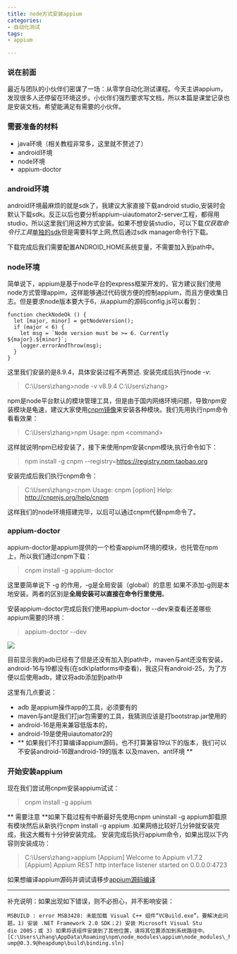```yaml
---
title: node方式安装appium
categories:
- 自动化测试
tags:
- appium

---
```

### 说在前面 ###

最近与团队的小伙伴们密谋了一场：从零学自动化测试课程。今天主讲appium，发现很多人还停留在环境这步。小伙伴们强烈要求写文档，所以本篇是课堂记录也是安装文档，希望能满足有需要的小伙伴。
<!-- more -->
### 需要准备的材料 ###
- java环境（相关教程非常多，这里就不赘述了）
- android环境
- node环境
- appium-doctor

### android环境 ###
android环境最麻烦的就是sdk了，我建议大家直接下载android studio,安装时会默认下载sdk。反正以后也要分析appium-uiautomator2-server工程，都得用studio，所以这里我们用这种方式安装。如果不想安装studio，可以下载*仅获取命令行工具*[单独的sdk](https://developer.android.com/studio/index.html?hl=zh-cn)但是需要科学上网,然后通过sdk manager命令行下载。

下载完成后我们需要配置ANDROID_HOME系统变量，不需要加入到path中。

### node环境 ###

简单说下，appium是基于node平台的express框架开发的，官方建议我们使用node方式管理appim，这样能够通过代码很方便的控制appium，而且方便收集日志。但是要求node版本要大于6，从appium的源码config.js可以看到：
```
function checkNodeOk () {
  let [major, minor] = getNodeVersion();
  if (major < 6) {
    let msg = `Node version must be >= 6. Currently ${major}.${minor}`;
    logger.errorAndThrow(msg);
  }
}
```
这里我们安装的是8.9.4，具体安装过程不再赘述.
安装完成后执行node -v:
>C:\Users\zhang>node -v
v8.9.4
C:\Users\zhang>

npm是node平台默认的模块管理工具，但是由于国内网络环境问题，导致npm安装模块是龟速，建议大家使用[cnpm镜像](https://npm.taobao.org/)来安装各种模块。我们先用执行npm命令看看效果：
>C:\Users\zhang>npm
>Usage: npm &lt;command&gt;

这样就说明npm已经安装了，接下来使用npm安装cnpm模块,执行命令如下：
> npm install -g cnpm --registry=https://registry.npm.taobao.org

安装完成后我们执行cnpm命令：
>C:\Users\zhang>cnpm
Usage: cnpm [option] <command>
Help: http://cnpmjs.org/help/cnpm

这样我们的node环境搭建完毕，以后可以通过cnpm代替npm命令了。

### appium-doctor ###
appium-doctor是appium提供的一个检查appium环境的模块，也托管在npm上，所以我们通过cnpm下载：
> cnpm install -g appium-doctor

这里要简单说下 -g 的作用，-g是全局安装（global）的意思 如果不添加-g则是本地安装。两者的区别是**全局安装可以直接在命令行里使用**。

安装appium-doctor完成后我们使用appium-doctor --dev来查看还差哪些appium需要的环境：
> appium-doctor --dev

![](https://i.imgur.com/Djb5p2O.png)

目前显示我的adb已经有了但是还没有加入到path中，maven与ant还没有安装，android-16与19都没有(在sdk\platforms中查看)，我这只有android-25，为了方便以后使用adb，建议将adb添加到path中

这里有几点要说：
- adb 是appium操作app的工具，必须要有的
- maven与ant是我们打jar包需要的工具，我猜测应该是打bootstrap.jar使用的
- android-16是用来兼容低版本的，
- android-19是使用uiautomator2的
- ** 如果我们不打算编译appium源码，也不打算兼容19以下的版本，我们可以不安装android-16跟android-19的版本 以及maven、ant环境 **

### 开始安装appium ###
现在我们尝试用cnpm安装appium试试：
> cnpm install -g appium

** 需要注意 **如果下载过程有中断最好先使用cnpm uninstall -g appium卸载原有模块然后从新执行cnpm install -g appium .如果网络比较好几分钟就安装完成，我这大概有十分钟安装完成。
安装完成后执行appium命令，如果出现以下内容则安装成功：
>C:\Users\zhang>appium
[Appium] Welcome to Appium v1.7.2
[Appium] Appium REST http interface listener started on 0.0.0.0:4723

如果想编译appium源码并调试请移步[appium源码编译](http://www.kikijie.com/2018/03/12/appium%E6%BA%90%E7%A0%81%E7%BC%96%E8%AF%91/#more)

----

补充说明：如果出现如下错误，则不必担心，并不影响安装：

```
MSBUILD : error MSB3428: 未能加载 Visual C++ 组件“VCBuild.exe”。要解决此问题，1) 安装 .NET Framework 2.0 SDK；2) 安装 Microsoft Visual Stu
dio 2005；或 3) 如果将该组件安装到了其他位置，请将其位置添加到系统路径中。 [C:\Users\zhang\AppData\Roaming\npm\node_modules\appium\node_modules\_heapd
ump@0.3.9@heapdump\build\binding.sln]
```






